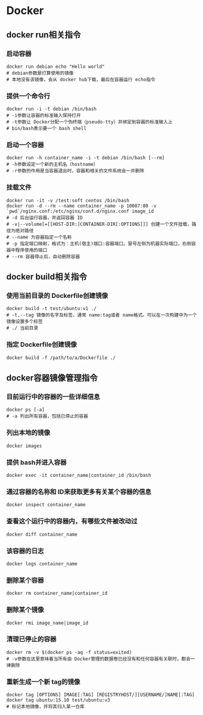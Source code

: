 # Docker
## docker run相关指令
### 启动容器
```shell
docker run debian echo "Hello world"
# debian参数是打算使用的镜像
# 本地没有该镜像，会从 docker hub下载，最后在容器运行 echo指令
```

### 提供一个命令行
```shell
docker run -i -t debian /bin/bash
# -i参数让容器的标准输入保持打开
# -t参数让 Docker分配一个伪终端（pseudo-tty）并绑定到容器的标准输入上
# bin/bash表示要一个 bash shell
```

### 启动一个容器
```shell
docker run -h container_name -i -t debian /bin/bash [--rm]
# -h参数设定一个新的主机名（hostname）
# -r参数的作用是当容器退出时，容器和相关的文件系统会一并删除
```

### 挂载文件
```shell
docker run -it -v /test:soft centos /bin/bash
docker run -d --rm --name container_name -p 10007:80 -v `pwd`/nginx.conf:/etc/nginx/conf.d/nginx.conf image_id
# -d 后台运行容器，并返回容器 ID
# -v|--volume[=[[HOST-DIR:]CONTAINER-DIR[:OPTIONS]]] 创建一个文件挂载，路径为绝对路径
# --name 为容器指定一个名称
# -p 指定端口映射，格式为：主机(宿主)端口:容器端口。冒号左侧为机器实际端口，右侧容器中程序使用的端口
# --rm 容器停止后，自动删除容器
```

## docker build相关指令
### 使用当前目录的 Dockerfile创建镜像
```shell
docker build -t test/ubuntu:v1 ./
# -t,--tag 镜像的名字及标签，通常 name:tag或者 name格式。可以在一次构建中为一个镜像设置多个标签
# ./ 当前目录
```

### 指定 Dockerfile创建镜像
```shell
docker build -f /path/to/a/Dockerfile ./
```

## docker容器镜像管理指令
### 目前运行中的容器的一些详细信息
```shell
docker ps [-a]
# -a 列出所有容器，包括已停止的容器
```

### 列出本地的镜像
```shell
docker images
```

### 提供 bash并进入容器
```shell
docker exec -it container_name|container_id /bin/bash
```

### 通过容器的名称和 ID来获取更多有关某个容器的信息
```shell
docker inspect container_name
```

### 查看这个运行中的容器内，有哪些文件被改动过
```shell
docker diff container_name
```

### 该容器的日志
```shell
docker logs container_name
```

### 删除某个容器
```shell
docker rm container_name|container_id
```

### 删除某个镜像
```shell
docker rmi image_name|image_id
```

### 清理已停止的容器
```shell
docker rm -v $(docker ps -aq -f status=exited)
# -v参数在这里意味着当所有由 Docker管理的数据卷已经没有和任何容器有关联时，都会一律删除
```

### 重新生成一个新 tag的镜像
```shell
docker tag [OPTIONS] IMAGE[:TAG] [REGISTRYHOST/][USERNAME/]NAME[:TAG]
docker tag ubuntu:15.10 test/ubuntu:v3
# 标记本地镜像，并将其归入某一仓库
```

